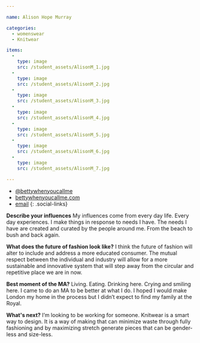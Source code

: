 ```yaml
---

name: Alison Hope Murray

categories:
  - womenswear
  - Knitwear

items:
  -
    type: image
    src: /student_assets/AlisonM_1.jpg
  -
    type: image
    src: /student_assets/AlisonM_2.jpg
  -
    type: image
    src: /student_assets/AlisonM_3.jpg
  -
    type: image
    src: /student_assets/AlisonM_4.jpg
  -
    type: image
    src: /student_assets/AlisonM_5.jpg
  -
    type: image
    src: /student_assets/AlisonM_6.jpg
  -
    type: image
    src: /student_assets/AlisonM_7.jpg

---
```


* [@bettywhenyoucallme](https://www.instagram.com/bettywhenyoucallme/)
* [bettywhenyoucallme.com](https://www.bettywhenyoucallme.com)
* [email](mailto:alison.hopemurray@network.rca.ac.uk)
{: .social-links}

**Describe your influences**
My influences come from every day life. Every day experiences. I make things in response to needs I have. The needs I have are created and curated by the people around me. From the beach to bush and back again.

**What does the future of fashion look like?**
I think the future of fashion will alter to include and address a more educated consumer. The mutual respect between the individual and industry will allow for a more sustainable and innovative system that will step away from the circular and repetitive place we are in now.

**Best moment of the MA?**
Living. Eating. Drinking here. Crying and smiling here. I came to do an MA to be better at what I do. I hoped I would make London my home in the process but I didn’t expect to find my family at the Royal.

**What's next?**
I’m looking to be working for someone. Knitwear is a smart way to design. It is a way of making that can minimize waste through fully fashioning and by maximizing stretch generate pieces that can be gender-less and size-less.
